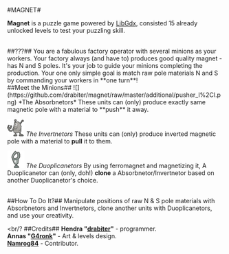 #MAGNET#

**Magnet** is a puzzle game powered by [LibGdx](http://libgdx.badlogicgames.com/), consisted 15 already unlocked levels to test your puzzling skill.

<br/>
##???##
You are a fabulous factory operator with several minions as your workers. Your factory always (and have to) produces good quality magnet - has N and S poles. It's your job to guide your minions completing the production. Your one only simple goal is match raw pole materials N and S by commanding your workers in **one turn**!

<br/>
##Meet the Minions##
![](https://github.com/drabiter/magnet/raw/master/additional/pusher_l%2Cl.png) *The Absorbnetors*
These units can (only) produce exactly same magnetic pole with a material to **push** it away.

![](https://github.com/drabiter/magnet/raw/master/additional/puller_l%2Cl.png) *The Invertnetors*
These units can (only) produce inverted magnetic pole with a material to **pull** it to them.

![](https://github.com/drabiter/magnet/raw/master/additional/cloner_l%2Cl.png) *The Duoplicanetors*
By using ferromagnet and magnetizing it, A Duoplicanetor can (only, doh!) **clone** a Absorbnetor/Invertnetor based on another Duoplicanetor's choice.

<br/>
##How To Do It?##
Manipulate positions of raw N & S pole materials with Absorbnetors and Invertnetors, clone another units with Duoplicanetors, and use your creativity.

<br/?
##Credits##
**Hendra "[drabiter](http://drabiter.com/)"** - programmer.<br/>
**Annas "[G4ronk](http://coffeefury.com/)"** - Art & levels design.<br/>
**[Namrog84](http://www.newrog.com/)** - Contributor.
